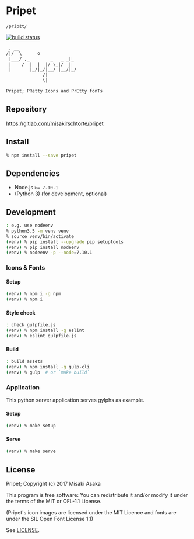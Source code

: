 # Pripet

`/prípɛ̀t/`

[![build status](
https://gitlab.com/misakirschtorte/pripet/badges/master/build.svg)](
https://gitlab.com/misakirschtorte/pripet/commits/master)

```txt
 , __
/|/  \      o
 |___/ ,_        _   _ _|_
 |    /  |  |  |/ \_|/  |
 |       |_/|_/|__/ |__/|_/
              /|
              \|

Pripet; PRetty Icons and PrEtty fonTs
```

## Repository

https://gitlab.com/misakirschtorte/pripet


## Install

```zsh
% npm install --save pripet
```


## Dependencies

* Node.js `>= 7.10.1`
* (Python 3) (for development, optional)


## Development

```zsh
: e.g. use nodeenv
% python3.5 -m venv venv
% source venv/bin/activate
(venv) % pip install --upgrade pip setuptools
(venv) % pip install nodeenv
(venv) % nodeenv -p --node=7.10.1
```

### Icons & Fonts

#### Setup

```zsh
(venv) % npm i -g npm
(venv) % npm i
```

#### Style check

```zsh
: check gulpfile.js
(venv) % npm install -g eslint
(venv) % eslint gulpfile.js
```

#### Build

```zsh
: build assets
(venv) % npm install -g gulp-cli
(venv) % gulp  # or `make build`
```


### Application

This python server application serves gylphs as example.

#### Setup

```zsh
(venv) % make setup
```

#### Serve

```zsh
(venv) % make serve
```


## License

Pripet; Copyright (c) 2017 Misaki Asaka

This program is free software: You can redistribute it and/or modify it
under the terms of the MIT or OFL-1.1 License.

(Pripet's icon images are licensed under the MIT Licence and fonts are under
the SIL Open Font License 1.1)

See [LICENSE](LICENSE).
